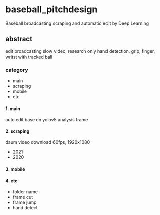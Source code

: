 # baseball_pitchdesign
Baseball broadcasting scraping and automatic edit by Deep Learning


## abstract
edit broadcasting slow video, research only hand detection.
grip, finger, writst with tracked ball  


### category
- main 
- scraping
- mobile
- etc


#### 1. main
auto edit base on yolov5
analysis frame


#### 2. scraping
daum video download 60fps, 1920x1080  
- 2021
- 2020


#### 3. mobile


#### 4. etc
- folder name 
- frame cut
- frame jump
- hand detect


